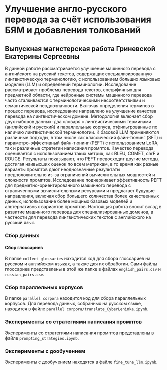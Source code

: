 # Улучшение англо-русского перевода за счёт использования БЯМ и добавления толкований
## Выпускная магистерская работа Гриневской Екатерины Сергеевны

В данной работе рассматривается улучшение машинного перевода с английского на русский текстов, содержащих специализированную лингвистическую терминологию, с использованием больших языковых моделей (LLM) и определений терминологии. Исследование рассматривает проблемы перевода текстов, специфичных для предметной области, где нейронные системы машинного перевода часто сталкиваются с терминологическими несоответствиями и семантической неоднозначности. Включая определения терминов в процесс перевода, исследование направлено на улучшение качества перевода на лингвистическом домене. Методология включает сбор двух наборов данных: два словаря с лингвистическими терминами (английский и русский) и параллельные корпуса, отфильтрованные по наличию лингвистической терминологии. К базовой LLM применяются различные подходы, в том числе как классический файн-тюнинг (SFT) и параметро-эффективный файн-тюнинг (PEFT) с использованием LoRA, так и различные стратегии написания промптов. Качество перевода оценивается с использованием таких метрик, как BLEU, COMET, chrF и ROUGE. Результаты показывают, что PEFT превосходит другие методы, достигая наивысших оценок по всем метрикам, в то время как разные варианты промптов дают неоднозначные результаты предположительно из-за ограничений вычислительных мощностей и сложности промптов. Исследование подчеркивает эффективность PEFT для предметно-ориентированного машинного перевода с ограниченными вычислительными ресурсами и предлагает будущие направления, включая сбор большего количества более качественных данных, использование более мощных базовых моделей и альтернативных вариантов промптов. Настоящая работа вносит вклад в развитие машинного перевода для специализированных доменов, в частности для перевода лингвистических текстов с английского на русский язык.

### Сбор данных

#### Сбор глоссариев

В папке `collect glossaries` находится код для сбора глоссариев на русском и английском языках, а также для их обработки. Сами файлы глоссариев представлены в этой же папке в файлах `english_pairs.csv` и `russian_pairs.csv`.

### Сбор параллельных корпусов

В папке `parallel corpora` находится код для сбора параллельных корпусов. Для перевода данных, собранных на русском языке, находится в файле `parallel corpora/translate_CyberLeninka.ipynb`.

### Эксперименты со стратегиями написания промптов

Эксперименты со стратегиями написания промптов представлены в файле `prompting_strategies.ipynb`.

### Эксперименты с дообучением

Эксперименты с дообучением находятся в файле `fine_tune_llm.ipynb`.
